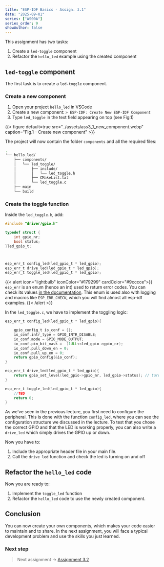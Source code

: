 ```yaml
---
title: "ESP-IDF Basics - Assign. 3.1"
date: "2025-09-01"
series: ["WS00A"]
series_order: 9
showAuthor: false
---
```


This assignment has two tasks:


1. Create a `led-toggle` component
2. Refactor the `hello_led` example using the created component

## `led-toggle` component

The first task is to create a `led-toggle` component.

### Create a new component

1. Open your project `hello_led` in VSCode
2. Create a new component: `> ESP-IDF: Create New ESP-IDF Component`
3. Type `led_toggle` in the text field appearing on top (see Fig.1)

{{< figure
default=true
src="../assets/ass3_1_new_component.webp"
caption="Fig.1 - Create new component"
    >}}

The project will now contain the folder `components` and all the required files:
```bash
.
└── hello_led/
    ├── components/
    │   └── led_toggle/
    │       ├── include/
    │       │   └── led_toggle.h
    │       ├── CMakeList.txt
    │       └── led_toggle.c
    ├── main
    └── build
```

### Create the toggle function

Inside the `led_toggle.h`, add:

```c
#include "driver/gpio.h"

typedef struct {
    int gpio_nr;
    bool status;
}led_gpio_t;



esp_err_t config_led(led_gpio_t * led_gpio);
esp_err_t drive_led(led_gpio_t * led_gpio);
esp_err_t toggle_led(led_gpio_t * led_gpio);
```

{{< alert icon="lightbulb" iconColor="#179299"  cardColor="#9cccce">}}
`esp_err` is an enum (hence an int) used to return error codes. You can check its values [in the documentation](https://docs.espressif.com/projects/esp-idf/en/latest/esp32/api-reference/error-codes.html).
This enum is used also with logging and macros like `ESP_ERR_CHECK`, which you will find almost all esp-idf examples.
{{< /alert >}}

In the `led_toggle.c`, we have to implement the toggling logic:


```c
esp_err_t config_led(led_gpio_t * led_gpio){

    gpio_config_t io_conf = {};
    io_conf.intr_type = GPIO_INTR_DISABLE;
    io_conf.mode = GPIO_MODE_OUTPUT;
    io_conf.pin_bit_mask =  (1ULL<<led_gpio->gpio_nr);
    io_conf.pull_down_en = 0;
    io_conf.pull_up_en = 0;
    return gpio_config(&io_conf);
}

esp_err_t drive_led(led_gpio_t * led_gpio){
    return gpio_set_level(led_gpio->gpio_nr, led_gpio->status); // turns led on
}

esp_err_t toggle_led(led_gpio_t * led_gpio){
    //TBD
    return 0;
}
```

As we've seen in the previous lecture, you first need to configure the peripheral. This is done with the function `config_led`, where you can see the configuration structure we discussed in the lecture.
To test that you chose the correct GPIO and that the LED is working properly, you can also write a `drive_led` which simply drives the GPIO up or down.

Now you have to:

1. Include the appropriate header file in your main file.
2. Call the `drive_led` function and check the led is turning on and off


## Refactor the `hello_led` code

Now you are ready to:

1. Implement the `toggle_led` function
2. Refactor the `hello_led` code to use the newly created component.

## Conclusion

You can now create your own components, which makes your code easier to maintain and to share. In the next assignment, you will face a typical development problem and use the skills you just learned.

### Next step
> Next assignment &rarr; [Assignment 3.2](/workshops/brazil-2025/assignment-3-2/)
